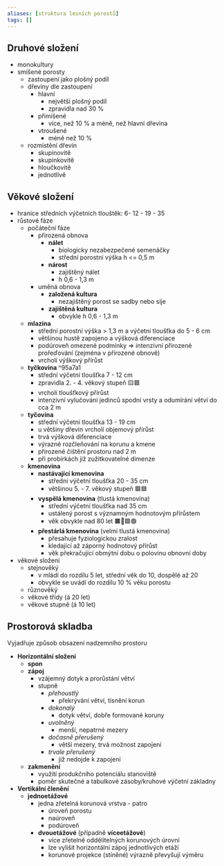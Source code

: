 ```yaml
---
aliases: [struktura lesních porostů]
tags: []
---
```


## Druhové složení
- monokultury
- smíšené porosty
	- zastoupení jako plošný podíl
	- dřeviny dle zastoupení
		- hlavní
			- největší plošný podíl
			- zpravidla nad 30 %
		- přimíšené
			- více, než 10 % a méně, než hlavní dřevina
		- vtroušené
			- méně než 10 %
	- rozmístění dřevin
		- skupinovitě
		- skupinkovitě
		- hloučkovitě
		- jednotlivě

## Věkové složení
- hranice středních výčetních tlouštěk: 6- 12 - 19 - 35
- růstové fáze
	- počáteční fáze
		- přirozená obnova
			- **nálet**
				- biologicky nezabezpečené semenáčky
				- střední porostní výška h <= 0,5 m
			- **nárost**
				- zajištěný nálet
				- h 0,6 - 1,3 m
		- uměná obnova
			- **založená kultura**
				- nezajištěný porost se sadby nebo síje
			- **zajištěná kultura**
				- obvykle h 0,6 - 1,3 m
	- **mlazina**
		- střední porostní výška > 1,3 m a výčetní tloušťka do 5 - 6 cm
		- většinou hustě zapojeno a výšková diferenciace
		- podúroveň omezené podmínky => intenzivní přirozené prořeďování (zejména v přirozené obnově)
		- vrcholí výškový přírůst
	- **tyčkovina** ^95a7a1
		- střední výčetní tloušťka 7 - 12 cm
		- zpravidla 2. - 4. věkový stupeň 🟨🟥
		- vrcholí tloušťkový přírůst
		- intenzivní vylučování jedinců spodní vrsty a odumírání větví do cca 2 m
	- **tyčovina**
		- střední výčetní tloušťka 13 - 19 cm
		- u většiny dřevin vrcholí objemový přírůst
		- trvá výšková diferenciace
		- výrazné rozčleňování na korunu a kmene
		- přirozené čištění prostoru nad 2 m
		- při probírkách již zužitkovatelné dimenze
	- **kmenovina**
		- **nastávající kmenovina**
			- střední výčetní tloušťka 20 - 35 cm
			- většinou 5. - 7. věkový stupeň 🟩🟦
		- **vyspělá kmenovina** (tlustá kmenovina)
			- střední výčetní tloušťka nad 35 cm
			- ustálený porost s významným hodnotovým přírůstem
			- věk obvykle nad 80 let 🟫🔲🟪🟢
		- **přestárlá kmenovina** (velmi tlustá kmenovina)
			- přesahuje fyziologickou zralost
			- kledající až záporný hodnotový přírůst
			- věk překračující obmýtní dobu o polovinu obnovní doby
- věkové složení
	- stejnověký
		- v mládí do rozdílu 5 let, střední věk do 10, dospělé až 20
		- obvykle se uvádí do rozdílu 10 % věku porostu
	- různověký
	- věkové třídy (á 20 let)
	- věkové stupně (á 10 let) 

## Prostorová skladba 
Vyjadřuje způsob obsazení nadzemního prostoru
- **Horizontální složení**
	- **spon**
	- **zápoj**
		- vzájemný dotyk a prorůstání větví
		- stupně
			- *přehoustlý*
				- překrývání větví, tísnění korun
			- *dokonalý*
				- dotyk větví, dobře formované koruny
			- *uvolněný*
				- menší, nepatrné mezery
			- *dočasně přerušený*
				- větší mezery, trvá možnost zapojení
			- *trvale přerušený*
				- již nedojde k zapojení
	- **zakmenění**
		- využití produkčního potenciálu stanoviště
		- poměr skutečné a tabulkové zásoby/kruhové výčetní základny
- **Vertikální členění**
	- **jednoetážové**
		- jedna zřetelná korunová vrstva - patro
			- úroveň porostu
			- naúroveň
			- podúroveň
		- **dvouetážové** (případně **víceetážové**)
			- více zřetelně oddělitelných korunových úrovní
			- lze vylišit horizontální zápoj jednotlivých etáží
			- korunové projekce (stíněné) výrazně převyšují výměru
